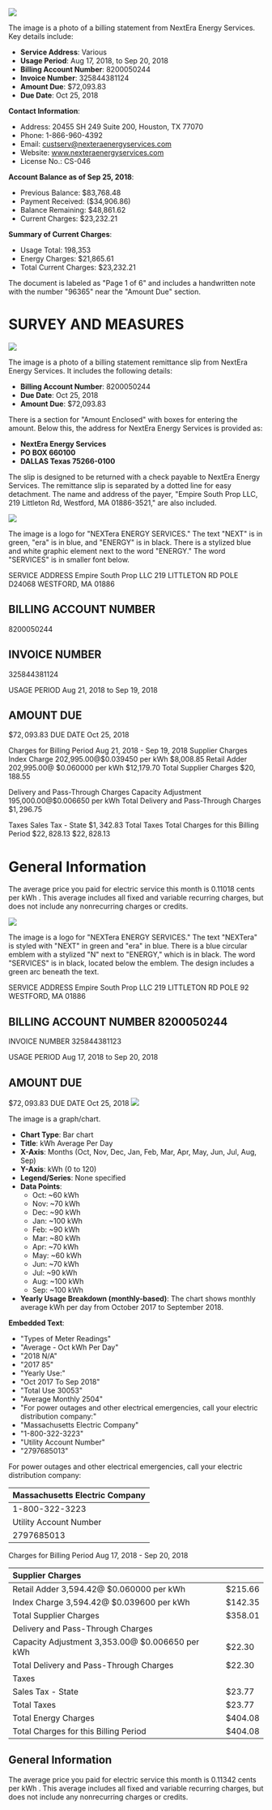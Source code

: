 ![](images/img-0.jpeg)

The image is a photo of a billing statement from NextEra Energy Services. Key details include:

- **Service Address**: Various
- **Usage Period**: Aug 17, 2018, to Sep 20, 2018
- **Billing Account Number**: 8200050244
- **Invoice Number**: 325844381124
- **Amount Due**: $72,093.83
- **Due Date**: Oct 25, 2018

**Contact Information**:
- Address: 20455 SH 249 Suite 200, Houston, TX 77070
- Phone: 1-866-960-4392
- Email: custserv@nexteraenergyservices.com
- Website: www.nexteraenergyservices.com
- License No.: CS-046

**Account Balance as of Sep 25, 2018**:
- Previous Balance: $83,768.48
- Payment Received: ($34,906.86)
- Balance Remaining: $48,861.62
- Current Charges: $23,232.21

**Summary of Current Charges**:
- Usage Total: 198,353
- Energy Charges: $21,865.61
- Total Current Charges: $23,232.21

The document is labeled as "Page 1 of 6" and includes a handwritten note with the number "96365" near the "Amount Due" section.

# SURVEY AND MEASURES 

![](images/img-1.jpeg)

The image is a photo of a billing statement remittance slip from NextEra Energy Services. It includes the following details:

- **Billing Account Number**: 8200050244
- **Due Date**: Oct 25, 2018
- **Amount Due**: $72,093.83

There is a section for "Amount Enclosed" with boxes for entering the amount. Below this, the address for NextEra Energy Services is provided as:

- **NextEra Energy Services**
- **PO BOX 660100**
- **DALLAS Texas 75266-0100**

The slip is designed to be returned with a check payable to NextEra Energy Services. The remittance slip is separated by a dotted line for easy detachment. The name and address of the payer, "Empire South Prop LLC, 219 Littleton Rd, Westford, MA 01886-3521," are also included.

![](images/img-2.jpeg)

The image is a logo for "NEXTera ENERGY SERVICES." The text "NEXT" is in green, "era" is in blue, and "ENERGY" is in black. There is a stylized blue and white graphic element next to the word "ENERGY." The word "SERVICES" is in smaller font below.

SERVICE ADDRESS
Empire South Prop LLC
219 LITTLETON RD POLE D24068 WESTFORD, MA 01886

## BILLING ACCOUNT NUMBER

8200050244

## INVOICE NUMBER

325844381124

USAGE PERIOD
Aug 21, 2018 to Sep 19, 2018

## AMOUNT DUE

$\$ 72,093.83$
DUE DATE
Oct 25, 2018

Charges for Billing Period Aug 21, 2018 - Sep 19, 2018
Supplier Charges
Index Charge 202,995.00@\$0.039450 per kWh
\$8,008.85
Retail Adder 202,995.00@ \$0.060000 per kWh
\$12,179.70
Total Supplier Charges
$\$ 20,188.55$

Delivery and Pass-Through Charges
Capacity Adjustment 195,000.00@\$0.006650 per kWh
Total Delivery and Pass-Through Charges
$\$ 1,296.75$

Taxes
Sales Tax - State
$\$ 1,342.83$
Total Taxes
Total Charges for this Billing Period
$\$ 22,828.13$
$\$ 22,828.13$

# General Information 

The average price you paid for electric service this month is 0.11018 cents per kWh . This average includes all fixed and variable recurring charges, but does not include any nonrecurring charges or credits.

![](images/img-3.jpeg)

The image is a logo for "NEXTera ENERGY SERVICES." The text "NEXTera" is styled with "NEXT" in green and "era" in blue. There is a blue circular emblem with a stylized "N" next to "ENERGY," which is in black. The word "SERVICES" is in black, located below the emblem. The design includes a green arc beneath the text.

SERVICE ADDRESS Empire South Prop LLC 219 LITTLETON RD POLE 92 WESTFORD, MA 01886

## BILLING ACCOUNT NUMBER 8200050244

INVOICE NUMBER 325844381123

USAGE PERIOD
Aug 17, 2018 to Sep 20, 2018

## AMOUNT DUE

$\$ 72,093.83$
DUE DATE
Oct 25, 2018
![](images/img-4.jpeg)

The image is a graph/chart.

- **Chart Type**: Bar chart
- **Title**: kWh Average Per Day
- **X-Axis**: Months (Oct, Nov, Dec, Jan, Feb, Mar, Apr, May, Jun, Jul, Aug, Sep)
- **Y-Axis**: kWh (0 to 120)
- **Legend/Series**: None specified
- **Data Points**:
  - Oct: ~60 kWh
  - Nov: ~70 kWh
  - Dec: ~90 kWh
  - Jan: ~100 kWh
  - Feb: ~90 kWh
  - Mar: ~80 kWh
  - Apr: ~70 kWh
  - May: ~60 kWh
  - Jun: ~70 kWh
  - Jul: ~90 kWh
  - Aug: ~100 kWh
  - Sep: ~100 kWh
- **Yearly Usage Breakdown (monthly-based)**: The chart shows monthly average kWh per day from October 2017 to September 2018.

**Embedded Text**:
- "Types of Meter Readings"
- "Average - Oct kWh Per Day"
- "2018 N/A"
- "2017 85"
- "Yearly Use:"
- "Oct 2017 To Sep 2018"
- "Total Use 30053"
- "Average Monthly 2504"
- "For power outages and other electrical emergencies, call your electric distribution company:"
- "Massachusetts Electric Company"
- "1-800-322-3223"
- "Utility Account Number"
- "2797685013"

For power outages and other electrical emergencies, call your electric distribution company:

| Massachusetts Electric Company |
| :-- |
| 1-800-322-3223 |
| Utility Account Number |
| 2797685013 |

Charges for Billing Period Aug 17, 2018 - Sep 20, 2018

| Supplier Charges |  |
| :-- | :-- |
| Retail Adder 3,594.42@ \$0.060000 per kWh | $\$ 215.66$ |
| Index Charge 3,594.42@ \$0.039600 per kWh | $\$ 142.35$ |
| Total Supplier Charges | $\$ 358.01$ |
| Delivery and Pass-Through Charges |  |
| Capacity Adjustment 3,353.00@ \$0.006650 per kWh | $\$ 22.30$ |
| Total Delivery and Pass-Through Charges | $\$ 22.30$ |
| Taxes |  |
| Sales Tax - State | $\$ 23.77$ |
| Total Taxes | $\$ 23.77$ |
| Total Energy Charges | $\$ 404.08$ |
| Total Charges for this Billing Period | $\$ 404.08$ |

## General Information

The average price you paid for electric service this month is 0.11342 cents per kWh . This average includes all fixed and variable recurring charges, but does not include any nonrecurring charges or credits.
